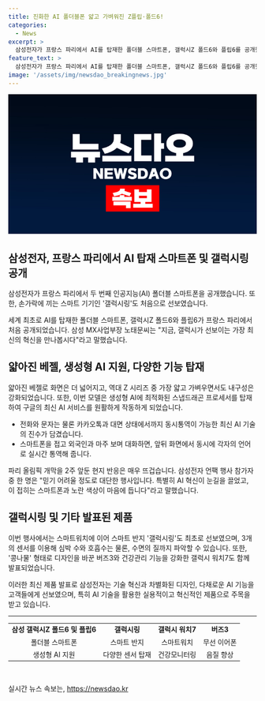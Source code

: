 ```yaml
---
title: 진화한 AI 폴더블폰 얇고 가벼워진 Z플립·폴드6!
categories:
  - News
excerpt: >
  삼성전자가 프랑스 파리에서 AI를 탑재한 폴더블 스마트폰, 갤럭시Z 폴드6와 플립6를 공개했습니다. 앞뒤 화면에서 실시간 통역 기능, 구글의 최신 AI 서비스를 원활히 작동하며, 이를 통해 외국어 대화도 가능해졌습니다. 또한, 심박수, 호흡수, 수면의 질까지 파악하는 갤럭시링과 건강 기능이 강화된 갤럭시 워치7와 버즈3도 함께 공개되었습니다. 현지 반응은 뜨겁고, 인공지능 기술과 디자인적 혁신이 큰 주목을 받았습니다.
feature_text: >
  삼성전자가 프랑스 파리에서 AI를 탑재한 폴더블 스마트폰, 갤럭시Z 폴드6와 플립6를 공개했습니다. 앞뒤 화면에서 실시간 통역 기능, 구글의 최신 AI 서비스를 원활히 작동하며, 이를 통해 외국어 대화도 가능해졌습니다. 또한, 심박수, 호흡수, 수면의 질까지 파악하는 갤럭시링과 건강 기능이 강화된 갤럭시 워치7와 버즈3도 함께 공개되었습니다. 현지 반응은 뜨겁고, 인공지능 기술과 디자인적 혁신이 큰 주목을 받았습니다.
image: '/assets/img/newsdao_breakingnews.jpg'
---
```


<p><img src="/assets/img/newsdao_breakingnews.jpg" alt="ontimetimes 속보" /></p>

<h2 data-ke-size="size26">삼성전자, 프랑스 파리에서 AI 탑재 스마트폰 및 갤럭시링 공개</h2>

<p data-ke-size="size16">삼성전자가 프랑스 파리에서 두 번째 인공지능(AI) 폴더블 스마트폰을 공개했습니다. 또한, 손가락에 끼는 스마트 기기인 '갤럭시링'도 처음으로 선보였습니다.</p>

<p data-ke-size="size16">세계 최초로 AI를 탑재한 폴더블 스마트폰, 갤럭시Z 폴드6와 플립6가 프랑스 파리에서 처음 공개되었습니다. 삼성 MX사업부장 노태문씨는 "지금, 갤럭시가 선보이는 가장 최신의 혁신을 만나봅시다"라고 말했습니다.</p>

<h2 data-ke-size="size26">얇아진 베젤, 생성형 AI 지원, 다양한 기능 탑재</h2>

<p data-ke-size="size16">얇아진 베젤로 화면은 더 넓어지고, 역대 Z 시리즈 중 가장 얇고 가벼우면서도 내구성은 강화되었습니다. 또한, 이번 모델은 생성형 AI에 최적화된 스냅드래곤 프로세서를 탑재하여 구글의 최신 AI 서비스를 원활하게 작동하게 되었습니다.</p>

<ul>
  <li>전화와 문자는 물론 카카오톡과 대면 상태에서까지 동시통역이 가능한 최신 AI 기술의 진수가 담겼습니다.</li>
  <li>스마트폰을 접고 외국인과 마주 보며 대화하면, 앞뒤 화면에서 동시에 각자의 언어로 실시간 통역해 줍니다.</li>
</ul>

<p data-ke-size="size16">파리 올림픽 개막을 2주 앞둔 현지 반응은 매우 뜨겁습니다. 삼성전자 언팩 행사 참가자 중 한 명은 "믿기 어려울 정도로 대단한 행사입니다. 특별히 AI 혁신이 눈길을 끌었고, 이 접히는 스마트폰과 노란 색상이 마음에 듭니다"라고 말했습니다.</p>

<h2 data-ke-size="size26">갤럭시링 및 기타 발표된 제품</h2>

<p data-ke-size="size16">이번 행사에서는 스마트워치에 이어 스마트 반지 '갤럭시링'도 최초로 선보였으며, 3개의 센서를 이용해 심박 수와 호흡수는 물론, 수면의 질까지 파악할 수 있습니다. 또한, '콩나물' 형태로 디자인을 바꾼 버즈3와 건강관리 기능을 강화한 갤럭시 워치7도 함께 발표되었습니다.</p>

<p data-ke-size="size16">이러한 최신 제품 발표로 삼성전자는 기술 혁신과 차별화된 디자인, 다채로운 AI 기능을 고객들에게 선보였으며, 특히 AI 기술을 활용한 실용적이고 혁신적인 제품으로 주목을 받고 있습니다.</p>

<hr>

<table>
  <tr>
    <td style="text-align: center; height: 17px;"><b>삼성 갤럭시Z 폴드6 및 플립6</b></td>
    <td style="text-align: center; height: 17px;"><b>갤럭시링</b></td>
    <td style="text-align: center; height: 17px;"><b>갤럭시 워치7</b></td>
    <td style="text-align: center; height: 17px;"><b>버즈3</b></td>
  </tr>
  <tr>
    <td style="text-align: center; height: 17px;">폴더블 스마트폰</td>
    <td style="text-align: center; height: 17px;">스마트 반지</td>
    <td style="text-align: center; height: 17px;">스마트워치</td>
    <td style="text-align: center; height: 17px;">무선 이어폰</td>
  </tr>
  <tr>
    <td style="text-align: center; height: 17px;">생성형 AI 지원</td>
    <td style="text-align: center; height: 17px;">다양한 센서 탑재</td>
    <td style="text-align: center; height: 17px;">건강모니터링</td>
    <td style="text-align: center; height: 17px;">음질 향상</td>
  </tr>
</table>

<p data-ke-size="size16">&nbsp;</p>
실시간 뉴스 속보는, <a href="https://newsdao.kr" rel="dofollow">https://newsdao.kr</a>


